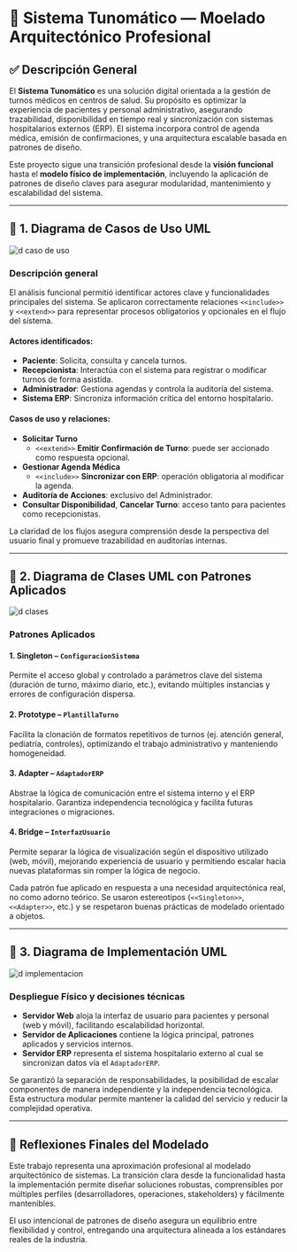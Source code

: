 # 🏥 Sistema Tunomático — Moelado Arquitectónico Profesional

## ✅ Descripción General

El **Sistema Tunomático** es una solución digital orientada a la gestión de turnos médicos en centros de salud. Su propósito es optimizar la experiencia de pacientes y personal administrativo, asegurando trazabilidad, disponibilidad en tiempo real y sincronización con sistemas hospitalarios externos (ERP). El sistema incorpora control de agenda médica, emisión de confirmaciones, y una arquitectura escalable basada en patrones de diseño.

Este proyecto sigue una transición profesional desde la **visión funcional** hasta el **modelo físico de implementación**, incluyendo la aplicación de patrones de diseño claves para asegurar modularidad, mantenimiento y escalabilidad del sistema.

---

## 🔹 1. Diagrama de Casos de Uso UML

![d caso de uso](https://github.com/user-attachments/assets/f8418efb-4c72-4520-bc3e-41668b2f69b5)


### Descripción general

El análisis funcional permitió identificar actores clave y funcionalidades principales del sistema. Se aplicaron correctamente relaciones `<<include>>` y `<<extend>>` para representar procesos obligatorios y opcionales en el flujo del sistema.

#### Actores identificados:
- **Paciente**: Solicita, consulta y cancela turnos.
- **Recepcionista**: Interactúa con el sistema para registrar o modificar turnos de forma asistida.
- **Administrador**: Gestiona agendas y controla la auditoría del sistema.
- **Sistema ERP**: Sincroniza información crítica del entorno hospitalario.

#### Casos de uso y relaciones:
- **Solicitar Turno**
  - `<<extend>>` **Emitir Confirmación de Turno**: puede ser accionado como respuesta opcional.
- **Gestionar Agenda Médica**
  - `<<include>>` **Sincronizar con ERP**: operación obligatoria al modificar la agenda.
- **Auditoría de Acciones**: exclusivo del Administrador.
- **Consultar Disponibilidad**, **Cancelar Turno**: acceso tanto para pacientes como recepcionistas.

La claridad de los flujos asegura comprensión desde la perspectiva del usuario final y promueve trazabilidad en auditorías internas.

---

## 🔹 2. Diagrama de Clases UML con Patrones Aplicados

![d clases](https://github.com/user-attachments/assets/57bafdc8-2a84-4073-babb-397ae405d5be)


### Patrones Aplicados

#### **1. Singleton – `ConfiguracionSistema`**
Permite el acceso global y controlado a parámetros clave del sistema (duración de turno, máximo diario, etc.), evitando múltiples instancias y errores de configuración dispersa.

#### **2. Prototype – `PlantillaTurno`**
Facilita la clonación de formatos repetitivos de turnos (ej. atención general, pediatría, controles), optimizando el trabajo administrativo y manteniendo homogeneidad.

#### **3. Adapter – `AdaptadorERP`**
Abstrae la lógica de comunicación entre el sistema interno y el ERP hospitalario. Garantiza independencia tecnológica y facilita futuras integraciones o migraciones.

#### **4. Bridge – `InterfazUsuario`**
Permite separar la lógica de visualización según el dispositivo utilizado (web, móvil), mejorando experiencia de usuario y permitiendo escalar hacia nuevas plataformas sin romper la lógica de negocio.

Cada patrón fue aplicado en respuesta a una necesidad arquitectónica real, no como adorno teórico. Se usaron estereotipos (`<<Singleton>>`, `<<Adapter>>`, etc.) y se respetaron buenas prácticas de modelado orientado a objetos.

---

## 🔹 3. Diagrama de Implementación UML

![d implementacion](https://github.com/user-attachments/assets/d1020594-6f10-4fda-ae9f-45f8d0280fdb)


### Despliegue Físico y decisiones técnicas

- **Servidor Web** aloja la interfaz de usuario para pacientes y personal (web y móvil), facilitando escalabilidad horizontal.
- **Servidor de Aplicaciones** contiene la lógica principal, patrones aplicados y servicios internos.
- **Servidor ERP** representa el sistema hospitalario externo al cual se sincronizan datos vía el `AdaptadorERP`.

Se garantizó la separación de responsabilidades, la posibilidad de escalar componentes de manera independiente y la independencia tecnológica. Esta estructura modular permite mantener la calidad del servicio y reducir la complejidad operativa.

---

## 🧩 Reflexiones Finales del Modelado

Este trabajo representa una aproximación profesional al modelado arquitectónico de sistemas. La transición clara desde la funcionalidad hasta la implementación permite diseñar soluciones robustas, comprensibles por múltiples perfiles (desarrolladores, operaciones, stakeholders) y fácilmente mantenibles.

El uso intencional de patrones de diseño asegura un equilibrio entre flexibilidad y control, entregando una arquitectura alineada a los estándares reales de la industria.
